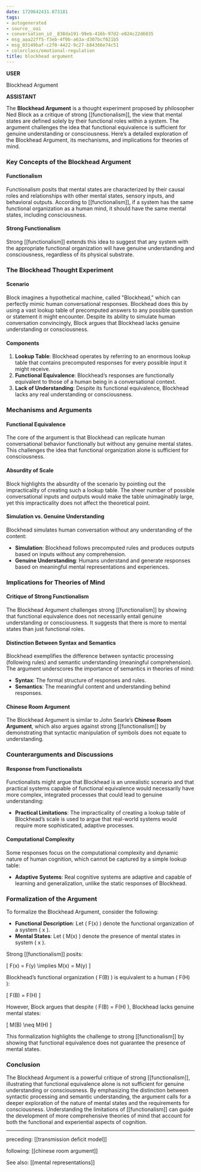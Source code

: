 ```yaml
---
date: 1720642431.873181
tags:
- autogenerated
- source__oai
- conversation_id__838da191-99eb-416b-97d2-e024c22d6035
- msg_aaa22ff5-f3eb-4f0b-a63a-d307bcf021b5
- msg_03149baf-c2f0-4422-9c27-b84366e74c51
- colorclass/emotional-regulation
title: blockhead argument
---
```


**USER**

Blockhead Argument


**ASSISTANT**

The **Blockhead Argument** is a thought experiment proposed by philosopher Ned Block as a critique of strong [[functionalism]], the view that mental states are defined solely by their functional roles within a system. The argument challenges the idea that functional equivalence is sufficient for genuine understanding or consciousness. Here’s a detailed exploration of the Blockhead Argument, its mechanisms, and implications for theories of mind.

### Key Concepts of the Blockhead Argument

#### Functionalism

Functionalism posits that mental states are characterized by their causal roles and relationships with other mental states, sensory inputs, and behavioral outputs. According to [[functionalism]], if a system has the same functional organization as a human mind, it should have the same mental states, including consciousness.

#### Strong Functionalism

Strong [[functionalism]] extends this idea to suggest that any system with the appropriate functional organization will have genuine understanding and consciousness, regardless of its physical substrate.

### The Blockhead Thought Experiment

#### Scenario

Block imagines a hypothetical machine, called "Blockhead," which can perfectly mimic human conversational responses. Blockhead does this by using a vast lookup table of precomputed answers to any possible question or statement it might encounter. Despite its ability to simulate human conversation convincingly, Block argues that Blockhead lacks genuine understanding or consciousness.

#### Components

1. **Lookup Table**: Blockhead operates by referring to an enormous lookup table that contains precomputed responses for every possible input it might receive.
2. **Functional Equivalence**: Blockhead’s responses are functionally equivalent to those of a human being in a conversational context.
3. **Lack of Understanding**: Despite its functional equivalence, Blockhead lacks any real understanding or consciousness.

### Mechanisms and Arguments

#### Functional Equivalence

The core of the argument is that Blockhead can replicate human conversational behavior functionally but without any genuine mental states. This challenges the idea that functional organization alone is sufficient for consciousness.

#### Absurdity of Scale

Block highlights the absurdity of the scenario by pointing out the impracticality of creating such a lookup table. The sheer number of possible conversational inputs and outputs would make the table unimaginably large, yet this impracticality does not affect the theoretical point.

#### Simulation vs. Genuine Understanding

Blockhead simulates human conversation without any understanding of the content:
- **Simulation**: Blockhead follows precomputed rules and produces outputs based on inputs without any comprehension.
- **Genuine Understanding**: Humans understand and generate responses based on meaningful mental representations and experiences.

### Implications for Theories of Mind

#### Critique of Strong Functionalism

The Blockhead Argument challenges strong [[functionalism]] by showing that functional equivalence does not necessarily entail genuine understanding or consciousness. It suggests that there is more to mental states than just functional roles.

#### Distinction Between Syntax and Semantics

Blockhead exemplifies the difference between syntactic processing (following rules) and semantic understanding (meaningful comprehension). The argument underscores the importance of semantics in theories of mind:
- **Syntax**: The formal structure of responses and rules.
- **Semantics**: The meaningful content and understanding behind responses.

#### Chinese Room Argument

The Blockhead Argument is similar to John Searle’s **Chinese Room Argument**, which also argues against strong [[functionalism]] by demonstrating that syntactic manipulation of symbols does not equate to understanding.

### Counterarguments and Discussions

#### Response from Functionalists

Functionalists might argue that Blockhead is an unrealistic scenario and that practical systems capable of functional equivalence would necessarily have more complex, integrated processes that could lead to genuine understanding:
- **Practical Limitations**: The impracticality of creating a lookup table of Blockhead’s scale is used to argue that real-world systems would require more sophisticated, adaptive processes.

#### Computational Complexity

Some responses focus on the computational complexity and dynamic nature of human cognition, which cannot be captured by a simple lookup table:
- **Adaptive Systems**: Real cognitive systems are adaptive and capable of learning and generalization, unlike the static responses of Blockhead.

### Formalization of the Argument

To formalize the Blockhead Argument, consider the following:

- **Functional Description**: Let \( F(x) \) denote the functional organization of a system \( x \).
- **Mental States**: Let \( M(x) \) denote the presence of mental states in system \( x \).

Strong [[functionalism]] posits:

\[ F(x) = F(y) \implies M(x) = M(y) \]

Blockhead’s functional organization \( F(B) \) is equivalent to a human \( F(H) \):

\[ F(B) = F(H) \]

However, Block argues that despite \( F(B) = F(H) \), Blockhead lacks genuine mental states:

\[ M(B) \neq M(H) \]

This formalization highlights the challenge to strong [[functionalism]] by showing that functional equivalence does not guarantee the presence of mental states.

### Conclusion

The Blockhead Argument is a powerful critique of strong [[functionalism]], illustrating that functional equivalence alone is not sufficient for genuine understanding or consciousness. By emphasizing the distinction between syntactic processing and semantic understanding, the argument calls for a deeper exploration of the nature of mental states and the requirements for consciousness. Understanding the limitations of [[functionalism]] can guide the development of more comprehensive theories of mind that account for both the functional and experiential aspects of cognition.


---

preceding: [[transmission deficit model]]  


following: [[chinese room argument]]

See also: [[mental representations]]